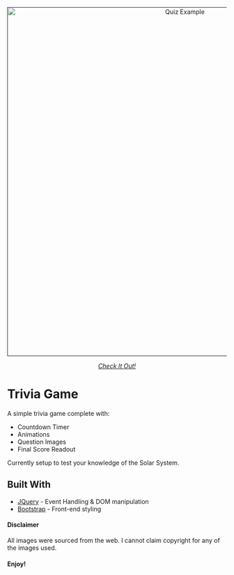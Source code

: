 <div align="center">
    <a href="">
        <img src="https://github.com/milesbowles/Trivia-Game/blob/master/screenshots/screenshot.gif" alt="Quiz Example" width="800"/>
    </a>
    <br>
    <p>
        <em><a href="https://milesbowles.github.io/Trivia-Game/">Check It Out!<a/></em>
    </p>
</div>

# Trivia Game

A simple trivia game complete with:

* Countdown Timer
* Animations 
* Question Images
* Final Score Readout

 Currently setup to test your knowledge of the Solar System. 

## Built With

* [JQuery](https://jquery.com/) - Event Handling & DOM manipulation
* [Bootstrap](https://getbootstrap.com/) - Front-end styling

#### Disclaimer

All images were sourced from the web. I cannot claim copyright for any of the images used.


#### Enjoy!